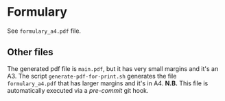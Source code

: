 # Formulary

See `formulary_a4.pdf` file.


## Other files 

The generated pdf file is `main.pdf`, but it has very small margins and it's an A3. The script `generate-pdf-for-print.sh` generates the file `formulary_a4.pdf` that has larger margins and it's in A4. **N.B.** This file is automatically executed via a *pre-commit* git hook.
